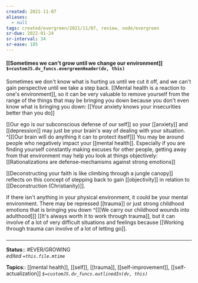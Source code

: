 ```yaml
---
created: 2021-11-07 
aliases:
  - null
tags: created/evergreen/2021/11/07, review, node/evergreen
sr-due: 2022-01-24
sr-interval: 34
sr-ease: 185
---
```


#### [[Sometimes we can't grow until we change our environment]] `$=customJS.dv_funcs.evergreenHeader(dv, this)`

Sometimes we don't know what is hurting us until we cut it off, and we can't gain perspective until we take a step back. 
[[Mental health is a reaction to one's environment]], so
it can be very valuable to remove yourself from the range of the things that may be bringing you down because you don't even know what is bringing you down:
[[Your anxiety knows your insecurities better than you do]]

[[Our ego is our subconscious defense of our self]] so your [[anxiety]] and [[depression]] may just be your brain's way of dealing with your situation.
^[[[Our brain will do anything it can to protect itself]]]
You may be around people who negatively impact your [[mental health]].
Especially if you are finding yourself constantly making excuses for other people, getting away from that environment may help you look at things objectively:
[[Rationalizations are defense-mechanisms against strong emotions]]

[[Deconstructing your faith is like climbing through a jungle canopy]] reflects on this concept of stepping back to gain [[objectivity]] in relation to [[Deconstruction (Christianity)]]. 

If there isn't anything in your physical environment, it could be your mental environment. 
There may be repressed [[trauma]] or just strong childhood emotions that is bringing you down 
^[[[We carry our childhood wounds into adulthood]]]
[[It's always worth it to work through trauma]],
but it can involve of a lot of very difficult situations and feelings because 
[[Working through trauma can involve of a lot of letting go]]. 

### <hr class="footnote"/>

**Status**:: #EVER/GROWING  
*edited `=this.file.mtime`*

**Topics**:: [[mental health]], [[self]], [[trauma]], [[self-improvement]], [[self-actualization]]
*`$=customJS.dv_funcs.outlinedIn(dv, this)`*
